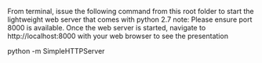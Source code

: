 From terminal, issue the following command from this root folder to start the lightweight web server that comes with python 2.7
note: Please ensure port 8000 is available.  Once the web server is started, navigate to http://localhost:8000 with your web browser to see the presentation

python -m SimpleHTTPServer 
